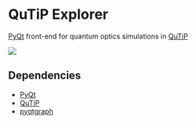 QuTiP Explorer
==============

[PyQt](http://www.riverbankcomputing.co.uk/software/pyqt/intro) front-end for  quantum optics simulations in [QuTiP](http://qutip.org)

![](https://raw.github.com/PhilReinhold/qutip_explorer/master/screenshot.png)

Dependencies
------------

- [PyQt](http://www.riverbankcomputing.co.uk/software/pyqt/intro)
- [QuTiP](http://qutip.org)
- [pyqtgraph](http://www.pyqtgraph.org)
